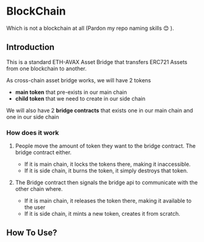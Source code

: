 # BlockChain

Which is not a blockchain at all (Pardon my repo naming skills :blush: ).

## Introduction

This is a standard ETH-AVAX Asset Bridge that transfers ERC721 Assets from one blockchain to another.

As cross-chain asset bridge works, we will have 2 tokens

- **main token** that pre-exists in our main chain
- **child token** that we need to create in our side chain

We will also have 2 **bridge contracts** that exists one in our main chain and one in our side chain

### How does it work

1. People move the amount of token they want to the bridge contract. The bridge contract either.
    - If it is main chain, it locks the tokens there, making it inaccessible.
    - If it is side chain, it burns the token, it simply destroys that token.

2. The Bridge contract then signals the bridge api to communicate with the other chain where.
    - If it is main chain, it releases the token there, making it available to the user
    - If it is side chain, it mints a new token, creates it from scratch.

## How To Use?